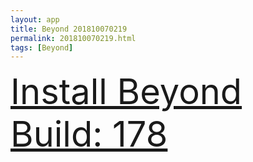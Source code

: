 ```yaml
---
layout: app
title: Beyond 201810070219
permalink: 201810070219.html
tags: [Beyond]
---
```

<div class="pure-g">
    <div class="pure-u-1-1" style="font-size: 4em">
        <a class="pure-button-primary" href="itms-services://?action=download-manifest&url=https%3A%2F%2Flitsungyisigono.github.io%2FTestScript%2Fmanifests%2F201810070219.plist"><i class="fa fa-download" aria-hidden="true"></i>Install Beyond Build: 178</a>
    </div>
</div>